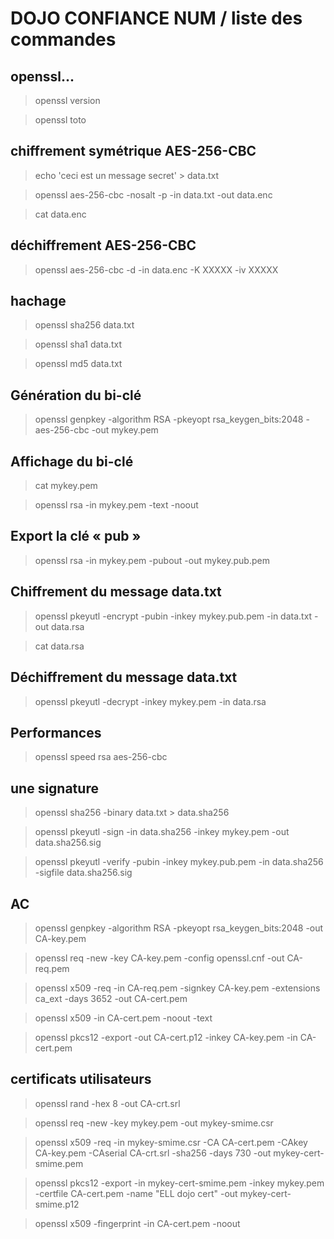 # DOJO CONFIANCE NUM / liste des commandes

## openssl... 

> openssl version

> openssl toto

## chiffrement symétrique AES-256-CBC
> echo 'ceci est un message secret' > data.txt

> openssl aes-256-cbc -nosalt -p -in data.txt -out data.enc

> cat data.enc

## déchiffrement AES-256-CBC
> openssl aes-256-cbc -d -in data.enc -K XXXXX -iv XXXXX

## hachage
> openssl sha256 data.txt 

> openssl sha1 data.txt 

> openssl md5 data.txt 

## Génération du bi-clé
> openssl genpkey -algorithm RSA -pkeyopt rsa_keygen_bits:2048 -aes-256-cbc -out mykey.pem


## Affichage du bi-clé
> cat mykey.pem

> openssl rsa -in mykey.pem -text -noout

## Export la clé « pub »
> openssl rsa -in mykey.pem -pubout -out mykey.pub.pem

## Chiffrement du message data.txt
> openssl pkeyutl -encrypt -pubin -inkey mykey.pub.pem -in data.txt -out data.rsa

> cat data.rsa

## Déchiffrement du message data.txt
> openssl pkeyutl -decrypt -inkey mykey.pem -in data.rsa

## Performances
> openssl speed rsa aes-256-cbc

## une signature 
> openssl sha256 -binary data.txt > data.sha256

> openssl pkeyutl -sign -in data.sha256 -inkey mykey.pem -out data.sha256.sig

> openssl pkeyutl -verify -pubin -inkey mykey.pub.pem -in data.sha256 -sigfile data.sha256.sig

## AC
> openssl genpkey -algorithm RSA -pkeyopt rsa_keygen_bits:2048 -out CA-key.pem

> openssl req -new -key CA-key.pem -config openssl.cnf -out CA-req.pem

> openssl x509 -req -in CA-req.pem -signkey CA-key.pem -extensions ca_ext -days 3652 -out CA-cert.pem

> openssl x509 -in CA-cert.pem -noout -text
	
> openssl pkcs12 -export -out CA-cert.p12 -inkey CA-key.pem -in CA-cert.pem

## certificats utilisateurs
> openssl rand -hex 8 -out CA-crt.srl

> openssl req -new -key mykey.pem -out mykey-smime.csr

> openssl x509 -req -in mykey-smime.csr -CA CA-cert.pem -CAkey CA-key.pem -CAserial CA-crt.srl -sha256 -days 730 -out mykey-cert-smime.pem

> openssl pkcs12 -export -in mykey-cert-smime.pem -inkey mykey.pem -certfile CA-cert.pem -name "ELL dojo cert" -out mykey-cert-smime.p12

> openssl x509 -fingerprint -in CA-cert.pem -noout

